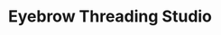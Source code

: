 ---
title: "Eyebrow Threading Studio"
url: /albuquerque/eyebrow-threading-studio/
shop: Kosmetik
---